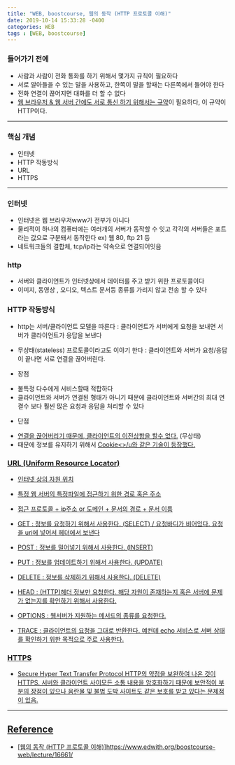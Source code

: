 ```yaml
---
title: "WEB, boostcourse, 웹의 동작 (HTTP 프로토콜 이해)"
date: 2019-10-14 15:33:28 -0400
categories: WEB
tags : [WEB, boostcourse]
---
```

### 들어가기 전에
- 사람과 사람이 전화 통화를 하기 위해서 몇가지 규칙이 필요하다
- 서로 알아들을 수 있는 말을 사용하고, 한쪽이 말을 할때는 다른쪽에서 들어야 한다
- 전화 연결이 끊어지면 대화를 더 할 수 없다
- <u>웹 브라우저 & 웹 서버 간에도 서로 통신 하기 위해서는 규약</u>이 필요하다, 이 규약이 HTTP이다.
---
### 핵심 개념
- 인터넷
- HTTP 작동방식
- URL
- HTTPS
---
### 인터넷
- 인터넷은 웹 브라우저www가 전부가 아니다
- 물리적이 하나의 컴퓨터에는 여러개의 서버가 동작할 수 잇고 각각의 서버들은 포트라는 값으로 구분돼서 동작한다
ex) 웹 80, ftp 21 등
- 네트워크들의 결합체, tcp/ip라는 약속으로 연결되어잇음
### http
- 서버와 클라이언트가 인터넷상에서 데이터를 주고 받기 위한 프로토콜이다
- 이미지, 동영상 , 오디오, 텍스트 문서등 종류를 가리지 않고 전송 할 수 있다

### HTTP 작동방식
- http는 서버/클라이언트 모델을 따른다
: 클라이언트가 서버에게 요청을 보내면 서버가 클라이언트가 응답을 보낸다
- 무상태(stateless) 프로토콜이라고도 이야기 한다
: 클라이언트와 서버가 요청/응답이 끝나면 서로 연결을 끊어버린다.

- 장점
+ 불특정 다수에게 서비스할때 적합하다
+ 클라이언트와 서버가 연결된 형태가 아니기 때문에 클라이언트와 서버간의 최대 연결수 보다 훨씬 많은 요청과 응답을 처리할 수 있다
- 단점
+ <u>연결을 끊어버리기 때문에, 클라이언트의 이전상항을 할수 없다.</u> (무상태)
+ 때문에 정보를 유지하기 위해서 <u>Cookie<>/u와 같은 기술이 등장했다.

### URL (Uniform Resource Locator)
- 인터넷 상의 자원 위치
- 특정 웹 서버의 특정파일에 접근하기 위한 경로 혹은 주소
- 접근 프로토콜 + ip주소 or 도메인 + 문서의 경로 + 문서 이름


- GET : 정보를 요청하기 위해서 사용한다. (SELECT) / 요청바디가 비어있다. 요청을 uri에 넣어서 헤더에서 보낸다
- POST : 정보를 밀어넣기 위해서 사용한다. (INSERT)
- PUT : 정보를 업데이트하기 위해서 사용한다. (UPDATE)
- DELETE : 정보를 삭제하기 위해서 사용한다. (DELETE)
- HEAD : (HTTP)헤더 정보만 요청한다. 해당 자원이 존재하는지 혹은 서버에 문제가 없는지를 확인하기 위해서 사용한다.
- OPTIONS : 웹서버가 지원하는 메서드의 종류를 요청한다.
- TRACE : 클라이언트의 요청을 그대로 반환한다. 예컨데 echo 서비스로 서버 상태를 확인하기 위한 목적으로 주로 사용한다.

### HTTPS
- Secure Hyper Text Transfer Protocol
HTTP의 약점을 보완하여 나온 것이 HTTPS. 서버와 클라이언트 사이모든 소통 내용을 암호화하기 때문에 보안적이 부분의 장점이 있으나 음란물 및 불법 도박 사이트도 같은 보호를 받고 있다는 문제점이 있음.

---
## Reference

- [웹의 동작 (HTTP 프로토콜 이해)]<https://www.edwith.org/boostcourse-web/lecture/16661/>

